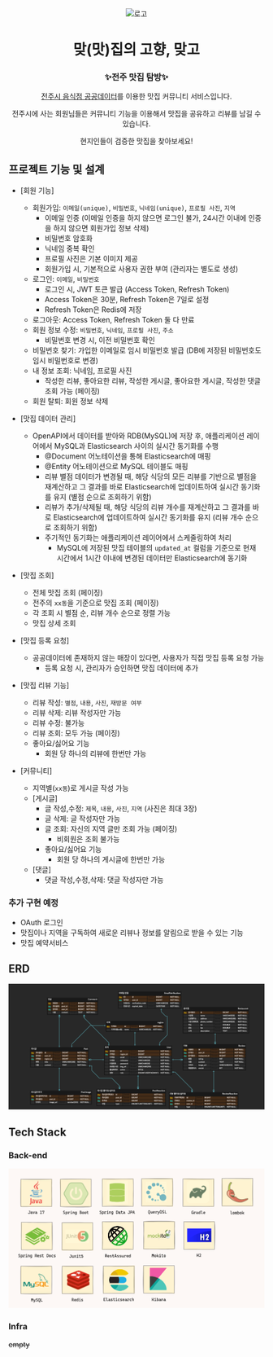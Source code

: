 <div align="center">
<img width="200px" src="https://dthezntil550i.cloudfront.net/pn/latest/pn1608281849186400000834203/1280_960/468201b8-3f90-4f98-b8ae-06aa4f156741.png" alt="로고"/>

# 맞(맛)집의 고향, 맞고

### ✨전주 맛집 탐방✨

[전주시 음식점 공공데이터](https://www.data.go.kr/tcs/dss/selectFileDataDetailView.do?publicDataPk=15076735#tab-layer-openapi)를
이용한 맛집 커뮤니티 서비스입니다.

전주시에 사는 회원님들은 커뮤니티 기능을 이용해서 맛집을 공유하고 리뷰를 남길 수 있습니다. 

현지인들이 검증한 맛집을 찾아보세요!

</div>

## 프로젝트 기능 및 설계

- [회원 기능]
  - 회원가입: `이메일(unique)`, `비밀번호`, `닉네임(unique)`, `프로필 사진`, `지역`
    - 이메일 인증 (이메일 인증을 하지 않으면 로그인 불가, 24시간 이내에 인증을 하지 않으면 회원가입 정보 삭제)
    - 비밀번호 암호화
    - 닉네임 중복 확인
    - 프로필 사진은 기본 이미지 제공
    - 회원가입 시, 기본적으로 사용자 권한 부여 (관리자는 별도로 생성)
  - 로그인: `이메일`, `비밀번호`
    - 로그인 시, JWT 토큰 발급 (Access Token, Refresh Token)
    - Access Token은 30분, Refresh Token은 7일로 설정
    - Refresh Token은 Redis에 저장
  - 로그아웃: Access Token, Refresh Token 둘 다 만료
  - 회원 정보 수정: `비밀번호`, `닉네임`, `프로필 사진`, `주소`
    - 비밀번호 변경 시, 이전 비밀번호 확인
  - 비밀번호 찾기: 가입한 이메일로 임시 비밀번호 발급 (DB에 저장된 비밀번호도 임시 비밀번호로 변경)
  - 내 정보 조회: 닉네임, 프로필 사진
    - 작성한 리뷰, 좋아요한 리뷰, 작성한 게시글, 좋아요한 게시글, 작성한 댓글 조회 가능 (페이징)
  - 회원 탈퇴: 회원 정보 삭제
  
- [맛집 데이터 관리] 
  - OpenAPI에서 데이터를 받아와 RDB(MySQL)에 저장 후, 애플리케이션 레이어에서 MySQL과 Elasticsearch 사이의 실시간 동기화를 수행
    - @Document 어노테이션을 통해 Elasticsearch에 매핑
    - @Entity 어노테이션으로 MySQL 테이블도 매핑
    - 리뷰 별점 데이터가 변경될 때, 해당 식당의 모든 리뷰를 기반으로 별점을 재계산하고 그 결과를 바로 Elasticsearch에 업데이트하여 실시간 동기화를 유지 (별점 순으로 조회하기 위함)
    - 리뷰가 추가/삭제될 때, 해당 식당의 리뷰 개수를 재계산하고 그 결과를 바로 Elasticsearch에 업데이트하여 실시간 동기화를 유지 (리뷰 개수 순으로 조회하기 위함) 
    - 주기적인 동기화는 애플리케이션 레이어에서 스케줄링하여 처리
      - MySQL에 저장된 맛집 테이블의 `updated_at` 컬럼을 기준으로 현재 시간에서 1시간 이내에 변경된 데이터만 Elasticsearch에 동기화 
      
- [맛집 조회] 
  - 전체 맛집 조회 (페이징) 
  - 전주의 `xx동`을 기준으로 맛집 조회 (페이징)
  - 각 조회 시 별점 순, 리뷰 개수 순으로 정렬 가능
  - 맛집 상세 조회
  
- [맛집 등록 요청]
  - 공공데이터에 존재하지 않는 매장이 있다면, 사용자가 직접 맛집 등록 요청 가능
    - 등록 요청 시, 관리자가 승인하면 맛집 데이터에 추가
    
- [맛집 리뷰 기능]
  - 리뷰 작성: `별점`, `내용`, `사진`, `재방문 여부`
  - 리뷰 삭제: 리뷰 작성자만 가능
  - 리뷰 수정: 불가능
  - 리뷰 조회: 모두 가능 (페이징)
  - 좋아요/싫어요 기능
    - 회원 당 하나의 리뷰에 한번만 가능
  
- [커뮤니티] 
  - 지역별(`xx동`)로 게시글 작성 가능
  - [게시글]
    - 글 작성,수정: `제목`, `내용`, `사진`, `지역` (사진은 최대 3장)
    - 글 삭제: 글 작성자만 가능
    - 글 조회: 자신의 지역 글만 조회 가능 (페이징)
      - 비회원은 조회 불가능
    - 좋아요/싫어요 기능
      - 회원 당 하나의 게시글에 한번만 가능
  - [댓글]
    - 댓글 작성,수정,삭제: 댓글 작성자만 가능
  
### 추가 구현 예정
- OAuth 로그인
- 맛집이나 지역을 구독하여 새로운 리뷰나 정보를 알림으로 받을 수 있는 기능
- 맛집 예약서비스

## ERD

![](images/erd.png)

## Tech Stack

### Back-end

![img.png](images/backend-tech-stack.png)

### Infra

~~empty~~